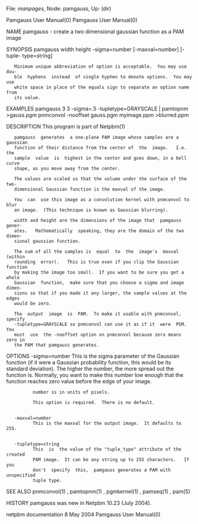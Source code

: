 File: *manpages*,  Node: pamgauss,  Up: (dir)

Pamgauss User Manual(0)                                Pamgauss User Manual(0)



NAME
       pamgauss - create a two dimensional gaussian function as a PAM image


SYNOPSIS
       pamgauss   width   height   -sigma=number   [-maxval=number]   [-tuple-
       type=string]

       Minimum unique abbreviation of option is acceptable.  You may use  dou-
       ble  hyphens  instead  of single hyphen to denote options.  You may use
       white space in place of the equals sign to separate an option name from
       its value.



EXAMPLES
            pamgauss 3 3 -sigma=.5 -tupletype=GRAYSCALE | pamtopnm >gauss.pgm
            pnmconvol -nooffset gauss.pgm myimage.ppm >blurred.ppm


DESCRIPTION
       This program is part of Netpbm(1)

       pamgauss  generates  a one-plane PAM image whose samples are a gaussian
       function of their distance from the center of  the  image.   I.e.   the
       sample  value  is  highest in the center and goes down, in a bell curve
       shape, as you move away from the center.

       The values are scaled so that the volume under the surface of the  two-
       dimensional Gaussian function is the maxval of the image.

       You  can  use this image as a convolution kernel with pnmconvol to blur
       an image.  (This technique is known as Gaussian blurring).

       width and height are the dimensions of the image that  pamgauss  gener-
       ates.   Mathematically  speaking, they are the domain of the two dimen-
       sional gaussian function.

       The sum of all the samples is  equal  to  the  image's  maxval  (within
       rounding  error).   This is true even if you clip the Gaussian function
       by making the image too small.  If you want to be sure you get a  whole
       Gaussian  function,  make sure that you choose a sigma and image dimen-
       sions so that if you made it any larger, the sample values at the edges
       would be zero.

       The  output  image  is  PAM.  To make it usable with pnmconvol, specify
       -tupletype=GRAYSCALE so pnmconvol can use it as if it  were  PGM.   You
       must  use  the -nooffset option on pnmconvol because zero means zero in
       the PAM that pamgauss generates.


OPTIONS
       -sigma=number
              This is the sigma parameter of the Gaussian function (if it were
              a  Gaussian  probability  function,  this  would be its standard
              deviation).  The higher the number,  the  more  spread  out  the
              function  is.  Normally, you want to make this number low enough
              that the function reaches zero value before  the  edge  of  your
              image.

              number is in units of pixels.

              This option is required.  There is no default.


       -maxval=number
              This is the maxval for the output image.  It defaults to 255.


       -tupletype=string
              This  is  the value of the "tuple_type" attribute of the created
              PAM image.  It can be any string up to 255 characters.   If  you
              don't  specify  this,  pamgauss generates a PAM with unspecified
              tuple type.




SEE ALSO
       pnmconvol(1) , pamtopnm(1) , pgmkernel(1) , pamseq(1) , pam(5)



HISTORY
       pamgauss was new in Netpbm 10.23 (July 2004).



netpbm documentation              8 May 2004           Pamgauss User Manual(0)

